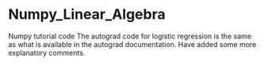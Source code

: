 # Numpy_Linear_Algebra
Numpy tutorial code
The autograd code for logistic regression is the same as what is available in the autograd documentation. Have added some more explanatory comments.
